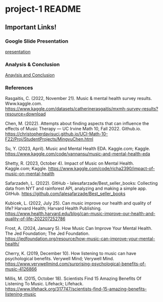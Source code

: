 # project-1 README

## Important Links!
### Google Slide Presentation 
[presentation](https://docs.google.com/presentation/d/1pzw6JLSIBj5k8ye3xF5oIUdy71K3VHiDtYc8nEB6a_E/edit?usp=sharing)
### Analysis & Conclusion
[Anaylsis and Conclusion](https://docs.google.com/document/d/13ySdNbCijZ7swYCkeas8N4DKUjC9O3SeS8nrxR03eFY/edit?usp=sharing)

### References
Rasgaitis, C. (2022, November 21). Music & mental health survey results. Www.kaggle.com.   https://www.kaggle.com/datasets/catherinerasgaitis/mxmh-survey-results?resource=download

Chen, M. (2022). Attempts about finding aspects that can influence the effects of Music Therapy — UC Irvine Math 10, Fall 2022. Github.io. https://christopherdavisuci.github.io/UCI-Math-10-F22/Proj/StudentProjects/MingyuChen.html

Su, Y. (2023, April). Music and Mental Health EDA. Kaggle.com; Kaggle. https://www.kaggle.com/code/yannansu/music-and-mental-health-eda

Shetty, R. (2023, October 4). Impact of Music on Mental Health. Kaggle.com; Kaggle. https://www.kaggle.com/code/richa2390/impact-of-music-on-mental-health

Safarzadeh, L. (2022). GitHub - lalesafarzade/Best_seller_books: Collecting data from NYT and rainforest API, analyzing and making a simple app. GitHub. https://github.com/lalesafarzade/Best_seller_books

Kubicek, L. (2022, July 25). Can music improve our health and quality of life? Harvard Health; Harvard Health Publishing. https://www.health.harvard.edu/blog/can-music-improve-our-health-and-quality-of-life-202207252786

Frost, A. (2024, January 5). How Music Can Improve Your Mental Health. The Jed Foundation; The Jed Foundation. https://jedfoundation.org/resource/how-music-can-improve-your-mental-health/

Cherry, K. (2019, December 10). How listening to music can have psychological benefits. Verywell Mind; Verywell Mind. https://www.verywellmind.com/surprising-psychological-benefits-of-music-4126866

Millis, M. (2015, October 18). Scientists Find 15 Amazing Benefits Of Listening To Music. Lifehack; Lifehack. https://www.lifehack.org/317747/scientists-find-15-amazing-benefits-listening-music
